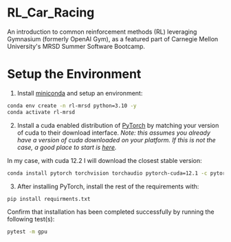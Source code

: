 # RL_Car_Racing
An introduction to common reinforcement methods (RL) leveraging Gymnasium (formerly OpenAI Gym), as a featured part of Carnegie Mellon University's MRSD Summer Software Bootcamp. 

# Setup the Environment

1. Install [miniconda](https://docs.anaconda.com/miniconda/miniconda-install/) and setup an environment:
```bash
conda env create -n rl-mrsd python=3.10 -y 
conda activate rl-mrsd
```

2. Install a cuda enabled distribution of [PyTorch](https://pytorch.org/get-started/locally/) by matching your version of cuda to their download interface. *Note: this assumes you already have a version of cuda downloaded on your platform. If this is not the case, a good place to start is [here](https://developer.nvidia.com/cuda-toolkit-archive).* 

In my case, with cuda 12.2 I will download the closest stable version:
```bash
conda install pytorch torchvision torchaudio pytorch-cuda=12.1 -c pytorch -c nvidia -y
```

3. After installing PyTorch, install the rest of the requirements with:
```
pip install requirments.txt
```

Confirm that installation has been completed successfully by running the following test(s):
```bash
pytest -m gpu
```



